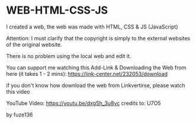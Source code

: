 # WEB-HTML-CSS-JS
I created a web, the web was made with HTML, CSS &amp; JS (JavaScript)


Attention: I must clarify that the copyright is simply to the external websites of the original website. 

There is no problem using the local web and edit it.

You can support me watching this Add-Link & Downloading the Web from here (it takes 1 - 2 mins): https://link-center.net/232053/download

if you don't know how download the web from Linkvertirse, please watch this video

YouTube Video: https://youtu.be/dxgSh_3u8yc credits to: U7O5

by fuze136
